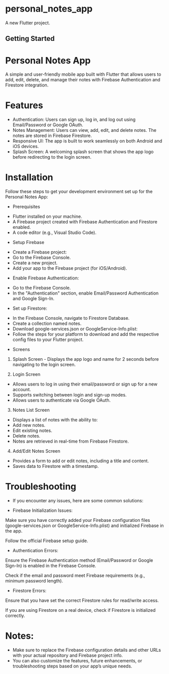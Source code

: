# personal_notes_app

A new Flutter project.

## Getting Started

# Personal Notes App
A simple and user-friendly mobile app built with Flutter that allows users to add, edit, delete, and manage their notes with Firebase Authentication and Firestore integration.

# Features
* Authentication: Users can sign up, log in, and log out using Email/Password or Google OAuth.
* Notes Management: Users can view, add, edit, and delete notes. The notes are stored in Firebase Firestore.
* Responsive UI: The app is built to work seamlessly on both Android and iOS devices.
* Splash Screen: A welcoming splash screen that shows the app logo before redirecting to the login screen.

# Installation
Follow these steps to get your development environment set up for the Personal Notes App:
* Prerequisites
- Flutter installed on your machine.
- A Firebase project created with Firebase Authentication and Firestore enabled.
- A code editor (e.g., Visual Studio Code).

* Setup Firebase
- Create a Firebase project:
- Go to the Firebase Console.
- Create a new project.
- Add your app to the Firebase project (for iOS/Android).

* Enable Firebase Authentication:
- Go to the Firebase Console.
- In the "Authentication" section, enable Email/Password Authentication and Google Sign-In.

* Set up Firestore:
- In the Firebase Console, navigate to Firestore Database.
- Create a collection named notes.
- Download google-services.json or GoogleService-Info.plist:
- Follow the steps for your platform to download and add the respective config files to your Flutter project.

* Screens
1. Splash Screen - Displays the app logo and name for 2 seconds before navigating to the login screen.

2. Login Screen 
- Allows users to log in using their email/password or sign up for a new account.
- Supports switching between login and sign-up modes.
- Allows users to authenticate via Google OAuth.

3. Notes List Screen 
- Displays a list of notes with the ability to:
- Add new notes.
- Edit existing notes.
- Delete notes.
- Notes are retrieved in real-time from Firebase Firestore.

4. Add/Edit Notes Screen
- Provides a form to add or edit notes, including a title and content.
- Saves data to Firestore with a timestamp.

# Troubleshooting
* If you encounter any issues, here are some common solutions:

- Firebase Initialization Issues:

Make sure you have correctly added your Firebase configuration files (google-services.json or GoogleService-Info.plist) and initialized Firebase in the app.

Follow the official Firebase setup guide.

- Authentication Errors:

Ensure the Firebase Authentication method (Email/Password or Google Sign-In) is enabled in the Firebase Console.

Check if the email and password meet Firebase requirements (e.g., minimum password length).

- Firestore Errors:

Ensure that you have set the correct Firestore rules for read/write access.

If you are using Firestore on a real device, check if Firestore is initialized correctly.


# Notes:
* Make sure to replace the Firebase configuration details and other URLs with your actual repository and Firebase project info.
* You can also customize the features, future enhancements, or troubleshooting steps based on your app’s unique needs.
